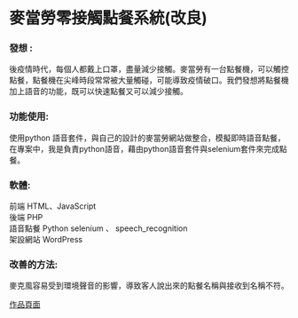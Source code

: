 # 麥當勞零接觸點餐系統(改良)
### 發想 :
後疫情時代，每個人都戴上口罩，盡量減少接觸。麥當勞有一台點餐機，可以觸控點餐，點餐機在尖峰時段常常被大量觸碰，可能導致疫情破口。我們發想將點餐機加上語音的功能，既可以快速點餐又可以減少接觸。
### 功能使用:
使用python 語音套件，與自己的設計的麥當勞網站做整合，模擬即時語音點餐，在專案中，我是負責python語音，藉由python語音套件與selenium套件來完成點餐。
### 軟體:
前端  HTML、JavaScript\
後端 PHP\
語音點餐 Python selenium 、 speech_recognition \
架設網站 WordPress

### 改善的方法:
麥克風容易受到環境聲音的影響，導致客人說出來的點餐名稱與接收到名稱不符。

[作品頁面](https://shoparoundnet.com/MCD1/templates/index.php)
